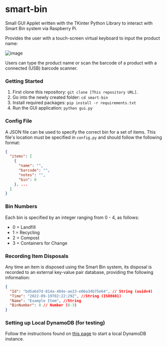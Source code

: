 # smart-bin

Small GUI Applet written with the TKinter Python Library to interact with Smart Bin system via Raspberry Pi.

Provides the user with a touch-screen virtual keyboard to input the product name:

![image](https://user-images.githubusercontent.com/40435390/189649232-abc433f4-f4e0-413a-b5c9-1b0faaccc99a.png)

Users can type the product name or scan the barcode of a product with a connected (USB) barcode scanner.


### Getting Started

1. First clone this repository: `git clone [This repository URL]`.
2. Go into the newly created folder: `cd smart-bin`
3. Install required packages: `pip install -r requirements.txt`
4. Run the GUI application: `python gui.py`

### Config File
A JSON file can be used to specify the correct bin for a set of items. This file's location must be specified in `config.py` and should follow the following format:

```JSON
{
  "items": [
    {
      "name": "",
      "barcode": "",
      "notes": "",
      "bin": 0
    }, ...
  ]
}
```

### Bin Numbers
Each bin is specified by an integer ranging from 0 - 4, as follows:
 - 0 = Landfill
 - 1 = Recycling
 - 2 = Compost
 - 3 = Containers for Change
 
 ### Recording Item Disposals
 
 Any time an item is disposed using the Smart Bin system, its disposal is recorded to an external key-value pair database, providing the following information:
 
```JSON
{
  "Id": "bd5a6d7d-814a-484e-ae23-e06a34b75e64", // String (uuidv4)
  "Time": "2022-09-19T02:22:29Z", //String (ISO8601)
  "Name": "Example Item", //String
  "BinNumber": 0 // Number (0-3)
}
```
 
### Setting up Local DynamoDB (for testing)
Follow the instructions found on [this page](https://docs.aws.amazon.com/amazondynamodb/latest/developerguide/DynamoDBLocal.DownloadingAndRunning.html) to start a local DynamoDB instance.


